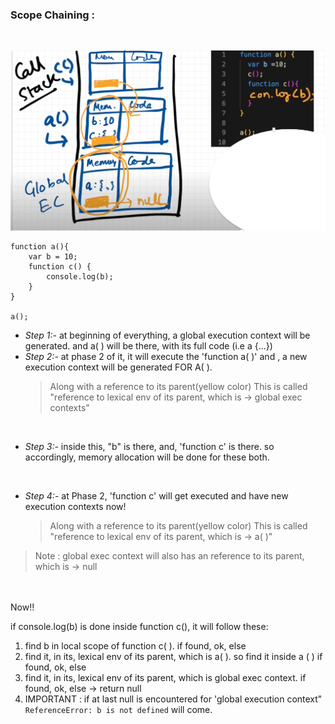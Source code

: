 ### Scope Chaining :

<br>

![](/bootstrapsImages/scopeChaining.png)

```
function a(){
    var b = 10;
    function c() {
        console.log(b);
    }
}

a();

```

- _Step 1:_- at beginning of everything, a global execution context will be generated.
  and a( ) will be there, with its full code (i.e a {...})
  <br>
- _Step 2:_- at phase 2 of it, it will execute the 'function a( )' and , a new execution context will be generated FOR A( ).
  > Along with a reference to its parent(yellow color)
  > This is called "reference to lexical env of its parent, which is -> global exec contexts"

<br>

- _Step 3:_- inside this, "b" is there, and, 'function c' is there.
  so accordingly, memory allocation will be done for these both.

<br>

- _Step 4:_- at Phase 2, 'function c' will get executed and have new execution contexts now!
  > Along with a reference to its parent(yellow color)
  > This is called "reference to lexical env of its parent, which is -> a( )"

> Note : global exec context will also has an reference to its parent, which is -> null

<br> <br>
Now!!

if console.log(b) is done inside function c(), it will follow these:

1. find b in local scope of function c( ).
   if found, ok, else
2. find it, in its, lexical env of its parent, which is a( ). so find it inside a ( )
   if found, ok, else
3. find it, in its, lexical env of its parent, which is global exec context.
   if found, ok, else -> return null
4. IMPORTANT : if at last null is encountered for 'global execution context" `ReferenceError: b is not defined` will come.
